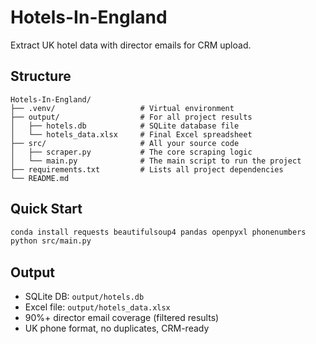 # Hotels-In-England
Extract UK hotel data with director emails for CRM upload.

## Structure
```
Hotels-In-England/
├── .venv/                   # Virtual environment
├── output/                  # For all project results
│   ├── hotels.db            # SQLite database file
│   └── hotels_data.xlsx     # Final Excel spreadsheet
├── src/                     # All your source code
│   ├── scraper.py           # The core scraping logic
│   └── main.py              # The main script to run the project
├── requirements.txt         # Lists all project dependencies
└── README.md
```

## Quick Start
```bash
conda install requests beautifulsoup4 pandas openpyxl phonenumbers
python src/main.py
```

## Output
- SQLite DB: `output/hotels.db`
- Excel file: `output/hotels_data.xlsx`
- 90%+ director email coverage (filtered results)
- UK phone format, no duplicates, CRM-ready